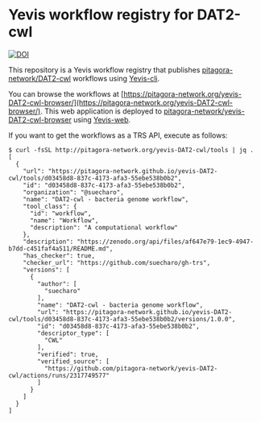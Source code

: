 # Yevis workflow registry for DAT2-cwl

[![DOI](https://zenodo.org/badge/491358082.svg)](https://zenodo.org/badge/latestdoi/491358082)

This repository is a Yevis workflow registry that publishes [pitagora-network/DAT2-cwl](https://github.com/pitagora-network/DAT2-cwl) workflows using [Yevis-cli](https://github.com/ddbj/yevis-cli).

You can browse the workflows at [https://pitagora-network.org/yevis-DAT2-cwl-browser/](https://pitagora-network.org/yevis-DAT2-cwl-browser/).
This web application is deployed to [pitagora-network/yevis-DAT2-cwl-browser](https://github.com/pitagora-network/yevis-DAT2-cwl-browser) using [Yevis-web](https://github.com/ddbj/yevis-web).

If you want to get the workflows as a TRS API, execute as follows:

```bash=
$ curl -fsSL http://pitagora-network.org/yevis-DAT2-cwl/tools | jq .
[
  {
    "url": "https://pitagora-network.github.io/yevis-DAT2-cwl/tools/d03458d8-837c-4173-afa3-55ebe538b0b2",
    "id": "d03458d8-837c-4173-afa3-55ebe538b0b2",
    "organization": "@suecharo",
    "name": "DAT2-cwl - bacteria genome workflow",
    "tool_class": {
      "id": "workflow",
      "name": "Workflow",
      "description": "A computational workflow"
    },
    "description": "https://zenodo.org/api/files/af647e79-1ec9-4947-b7dd-c451faf4a511/README.md",
    "has_checker": true,
    "checker_url": "https://github.com/suecharo/gh-trs",
    "versions": [
      {
        "author": [
          "suecharo"
        ],
        "name": "DAT2-cwl - bacteria genome workflow",
        "url": "https://pitagora-network.github.io/yevis-DAT2-cwl/tools/d03458d8-837c-4173-afa3-55ebe538b0b2/versions/1.0.0",
        "id": "d03458d8-837c-4173-afa3-55ebe538b0b2",
        "descriptor_type": [
          "CWL"
        ],
        "verified": true,
        "verified_source": [
          "https://github.com/pitagora-network/yevis-DAT2-cwl/actions/runs/2317749577"
        ]
      }
    ]
  }
]
```
